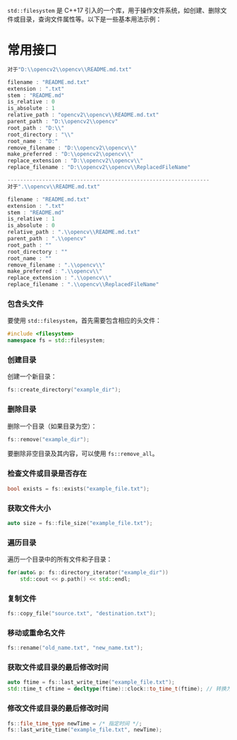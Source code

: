 `std::filesystem` 是 C++17 引入的一个库，用于操作文件系统，如创建、删除文件或目录，查询文件属性等。以下是一些基本用法示例：

# 常用接口

```cpp
对于"D:\\opencv2\\opencv\\README.md.txt"

filename : "README.md.txt"
extension : ".txt"
stem : "README.md"
is_relative : 0
is_absolute : 1
relative_path : "opencv2\\opencv\\README.md.txt"
parent_path : "D:\\opencv2\\opencv"
root_path : "D:\\"
root_directory : "\\"
root_name : "D:"
remove_filename : "D:\\opencv2\\opencv\\"
make_preferred : "D:\\opencv2\\opencv\\"
replace_extension : "D:\\opencv2\\opencv\\"
replace_filename : "D:\\opencv2\\opencv\\ReplacedFileName"

----------------------------------------------------------------
对于".\\opencv\\README.md.txt"

filename : "README.md.txt"
extension : ".txt"
stem : "README.md"
is_relative : 1
is_absolute : 0
relative_path : ".\\opencv\\README.md.txt"
parent_path : ".\\opencv"
root_path : ""
root_directory : ""
root_name : ""
remove_filename : ".\\opencv\\"
make_preferred : ".\\opencv\\"
replace_extension : ".\\opencv\\"
replace_filename : ".\\opencv\\ReplacedFileName"
```

### 包含头文件
要使用 `std::filesystem`，首先需要包含相应的头文件：
```cpp
#include <filesystem>
namespace fs = std::filesystem;
```

### 创建目录
创建一个新目录：
```cpp
fs::create_directory("example_dir");
```

### 删除目录
删除一个目录（如果目录为空）：
```cpp
fs::remove("example_dir");
```
要删除非空目录及其内容，可以使用 `fs::remove_all`。

### 检查文件或目录是否存在
```cpp
bool exists = fs::exists("example_file.txt");
```

### 获取文件大小
```cpp
auto size = fs::file_size("example_file.txt");
```

### 遍历目录
遍历一个目录中的所有文件和子目录：
```cpp
for(auto& p: fs::directory_iterator("example_dir"))
    std::cout << p.path() << std::endl;
```

### 复制文件
```cpp
fs::copy_file("source.txt", "destination.txt");
```

### 移动或重命名文件
```cpp
fs::rename("old_name.txt", "new_name.txt");
```

### 获取文件或目录的最后修改时间
```cpp
auto ftime = fs::last_write_time("example_file.txt");
std::time_t cftime = decltype(ftime)::clock::to_time_t(ftime); // 转换为 std::time_t
```

### 修改文件或目录的最后修改时间
```cpp
fs::file_time_type newTime = /* 指定时间 */;
fs::last_write_time("example_file.txt", newTime);
```
